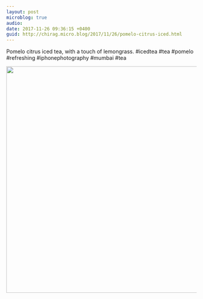 ```yaml
---
layout: post
microblog: true
audio: 
date: 2017-11-26 09:36:15 +0400
guid: http://chirag.micro.blog/2017/11/26/pomelo-citrus-iced.html
---
```

Pomelo citrus iced tea, with a touch of lemongrass. #icedtea #tea #pomelo #refreshing #iphonephotography #mumbai #tea

<img src="http://chirag.micro.blog/uploads/2017/21aae694f9.jpg" width="600" height="600" />
